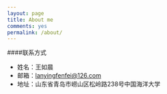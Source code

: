 ```yaml
---
layout: page
title: About me
comments: yes
permalink: /about/
---
```


####联系方式

- 姓名：王如晨
- 邮箱：<lanyingfenfei@126.com>
- 地址：山东省青岛市崂山区松岭路238号中国海洋大学



